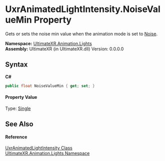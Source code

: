 # UxrAnimatedLightIntensity.NoiseValueMin Property 
 

Gets or sets the noise min value when the animation mode is set to <a href="T_UltimateXR_Animation_UxrAnimationMode">Noise</a>.

**Namespace:**&nbsp;<a href="N_UltimateXR_Animation_Lights">UltimateXR.Animation.Lights</a><br />**Assembly:**&nbsp;UltimateXR (in UltimateXR.dll) Version: 0.0.0.0

## Syntax

**C#**<br />
``` C#
public float NoiseValueMin { get; set; }
```


#### Property Value
Type: <a href="https://docs.microsoft.com/dotnet/api/system.single" target="_blank" rel="noopener noreferrer">Single</a>

## See Also


#### Reference
<a href="T_UltimateXR_Animation_Lights_UxrAnimatedLightIntensity">UxrAnimatedLightIntensity Class</a><br /><a href="N_UltimateXR_Animation_Lights">UltimateXR.Animation.Lights Namespace</a><br />